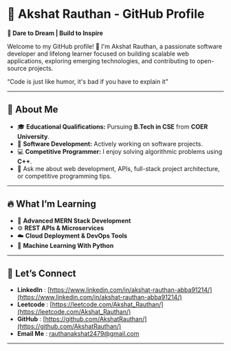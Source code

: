 # 📌 Akshat Rauthan - GitHub Profile
**🌟 Dare to Dream | Build to Inspire**  
  
Welcome to my GitHub profile! 👋 I'm Akshat Rauthan, a passionate software developer and lifelong learner focused on building scalable web applications, exploring emerging technologies, and contributing to open-source projects.


“Code is just like humor, it's bad if you have to explain it”

---

## 🚀 About Me  
- 🎓 **Educational Qualifications:** Pursuing **B.Tech in CSE** from **COER University**.
- 🔭 **Software Development:** Actively working on software projects.  
- 💻 **Competitive Programmer:** I enjoy solving algorithmic problems using **C++**.  
- 💬 Ask me about web development, APIs, full-stack project architecture, or competitive programming tips.  

---

## 🔥 What I’m Learning  
- 🚀 **Advanced MERN Stack Development**  
- ⚙️ **REST APIs & Microservices**  
- ☁️ **Cloud Deployment & DevOps Tools**  
- 🤖 **Machine Learning With Python** 

---

## 💬 Let’s Connect  
- **LinkedIn** : [https://www.linkedin.com/in/akshat-rauthan-abba91214/](https://www.linkedin.com/in/akshat-rauthan-abba91214/)
- **Leetcode** : [https://leetcode.com/Akshat_Rauthan/](https://leetcode.com/Akshat_Rauthan/)
- **GitHub** : [https://github.com/AkshatRauthan/](https://github.com/AkshatRauthan/)
- **Email Me** : [rauthanakshat2479@gmail.com](mailto:rauthanakshat2479@gmail.com)

---

 
